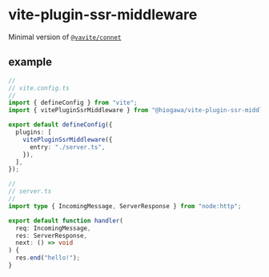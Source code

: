 # vite-plugin-ssr-middleware

Minimal version of [`@vavite/connet`](https://github.com/cyco130/vavite/tree/main/packages/connect)

## example

```ts
//
// vite.config.ts
//
import { defineConfig } from "vite";
import { vitePluginSsrMiddleware } from "@hiogawa/vite-plugin-ssr-middleware";

export default defineConfig({
  plugins: [
    vitePluginSsrMiddleware({
      entry: "./server.ts",
    }),
  ],
});

//
// server.ts
//
import type { IncomingMessage, ServerResponse } from "node:http";

export default function handler(
  req: IncomingMessage,
  res: ServerResponse,
  next: () => void
) {
  res.end("hello!");
}
```
